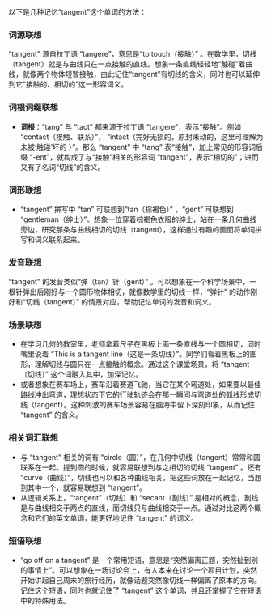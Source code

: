 以下是几种记忆“tangent”这个单词的方法：

### 词源联想
“tangent” 源自拉丁语 “tangere”，意思是“to touch（接触）” 。在数学里，切线（tangent）就是与曲线只在一点接触的直线。想象一条直线轻轻地“触碰”着曲线，就像两个物体短暂接触，由此记住“tangent”有切线的含义，同时也可以延伸到它“接触的、相切的”这一形容词义。

### 词根词缀联想
 - **词根**：“tang” 与 “tact” 都来源于拉丁语 “tangere”，表示“接触”。例如 “contact（接触、联系）”， “intact（完好无损的，原封未动的，这里可理解为未被‘触碰’坏的 ）”。那么 “tangent” 中 “tang” 表“接触”，加上常见的形容词后缀 “-ent”，就构成了与“接触”相关的形容词 “tangent”，表示“相切的”；进而又有了名词“切线”的含义。 

### 词形联想
 - “tangent” 拼写中 “tan” 可联想到“tan（棕褐色）” ，“gent” 可联想到 “gentleman（绅士）”。想象一位穿着棕褐色衣服的绅士，站在一条几何曲线旁边，研究那条与曲线相切的切线（tangent），这样通过有趣的画面将单词拼写和词义联系起来。

### 发音联想
“tangent” 的发音类似“弹（tan）针（gent）” 。可以想象在一个科学场景中，一根针弹出后刚好与一个圆形物体相切，就像数学里的切线一样，“弹针” 的动作刚好和“切线（tangent）” 的情景对应，帮助记忆单词的发音和词义。

### 场景联想
 - 在学习几何的教室里，老师拿着尺子在黑板上画一条直线与一个圆相切，同时嘴里说着 “This is a tangent line（这是一条切线）”。同学们看着黑板上的图形，理解切线与圆只在一点接触的概念。通过这个课堂场景，将 “tangent（切线）” 这个词融入其中，加深记忆。 
 - 或者想象在赛车场上，赛车沿着赛道飞驰，当它在某个弯道处，如果要以最佳路线冲出弯道，理想状态下它的行驶轨迹会在那一瞬间与弯道处的弧线形成切线（tangent）。这种刺激的赛车场景容易在脑海中留下深刻印象，从而记住 “tangent” 的含义。

### 相关词汇联想
 - 与 “tangent” 相关的词有 “circle（圆）”，在几何中切线（tangent）常常和圆联系在一起。提到圆的时候，就容易联想到与之相切的切线 “tangent” 。还有 “curve（曲线）”，切线也可以和各种曲线相关，把这些词放在一起记忆，当想到其中一个，就容易联想到 “tangent”。 
 - 从逻辑关系上，“tangent”（切线）和 “secant（割线）” 是相对的概念，割线是与曲线相交于两点的直线，而切线只与曲线相交于一点。通过对比这两个概念和它们的英文单词，能更好地记住 “tangent” 的词义。 

### 短语联想
 - “go off on a tangent” 是一个常用短语，意思是“突然偏离正题，突然扯到别的事情上”。可以想象在一场讨论会上，有人本来在讨论一个项目计划，突然开始讲起自己周末的旅行经历，就像话题突然像切线一样偏离了原本的方向。记住这个短语，同时也就记住了 “tangent” 这个单词，并且还掌握了它在短语中的特殊用法。 